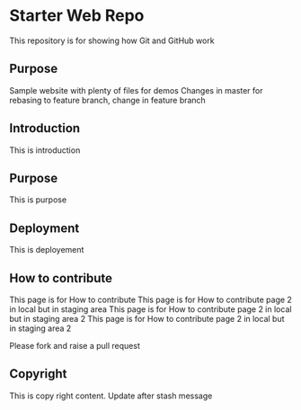# Starter Web Repo

This repository is for showing how Git and GitHub work

## Purpose

Sample website with plenty of files for demos
Changes in master for rebasing to feature branch, change in feature branch

## Introduction
This is introduction

## Purpose
This is purpose

## Deployment
This is deployement

## How to contribute
This page is for How to contribute
This page is for How to contribute page 2 in local but in staging area
This page is for How to contribute page 2 in local but in staging area 2
This page is for How to contribute page 2 in local but in staging area 2

Please fork and raise a pull request
## Copyright

This is copy right content. 
Update after stash message
